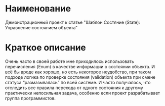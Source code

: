 # Наименование
Демонстрационный проект к статье "Шаблон Состяние (State): Управление состоянием объекта"

# Краткое описание
Очень часто в своей работе мне приходилось использовать перечисления (Enum) в качестве информации о состоянии объекта. И всё бы вроде как хорошо, но есть некоторое неудобство, при таком подходе логика по проверке состояния (validation) объекта при смене статуса “размазывалась” по всей системе. И часто получалось, что отследить все правила перехода от одного состояния к другому практически непосильная задача, особенно если проект разрабатывает группа программистов.
